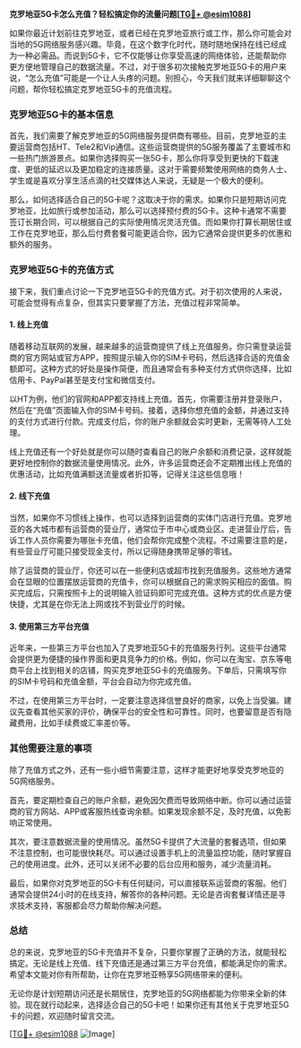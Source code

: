 **克罗地亚5G卡怎么充值？轻松搞定你的流量问题[[TG💪+ @esim1088](https://t.me/s/esim1088)]**

如果你最近计划前往克罗地亚，或者已经在克罗地亚旅行或工作，那么你可能会对当地的5G网络服务感兴趣。毕竟，在这个数字化时代，随时随地保持在线已经成为一种必需品。而说到5G卡，它不仅能够让你享受高速的网络体验，还能帮助你更方便地管理自己的数据流量。不过，对于很多初次接触克罗地亚5G卡的用户来说，“怎么充值”可能是一个让人头疼的问题。别担心，今天我们就来详细聊聊这个问题，帮你轻松搞定克罗地亚5G卡的充值流程。

### 克罗地亚5G卡的基本信息

首先，我们需要了解克罗地亚的5G网络服务提供商有哪些。目前，克罗地亚的主要运营商包括HT、Tele2和Vip通信。这些运营商提供的5G服务覆盖了主要城市和一些热门旅游景点。如果你选择购买一张5G卡，那么你将享受到更快的下载速度、更低的延迟以及更加稳定的连接质量。这对于需要频繁使用网络的商务人士、学生或是喜欢分享生活点滴的社交媒体达人来说，无疑是一个极大的便利。

那么，如何选择适合自己的5G卡呢？这取决于你的需求。如果你只是短期访问克罗地亚，比如旅行或参加活动，那么可以选择预付费的5G卡。这种卡通常不需要签订长期合同，可以根据自己的实际使用情况灵活充值。而如果你打算长期居住或工作在克罗地亚，那么后付费套餐可能更适合你，因为它通常会提供更多的优惠和额外的服务。

### 克罗地亚5G卡的充值方式

接下来，我们重点讨论一下克罗地亚5G卡的充值方式。对于初次使用的人来说，可能会觉得有点复杂，但其实只要掌握了方法，充值过程非常简单。

#### 1. **线上充值**

随着移动互联网的发展，越来越多的运营商提供了线上充值服务。你只需登录运营商的官方网站或官方APP，按照提示输入你的SIM卡号码，然后选择合适的充值金额即可。这种方式的好处是操作简便，而且通常会有多种支付方式供你选择，比如信用卡、PayPal甚至是支付宝和微信支付。

以HT为例，他们的官网和APP都支持线上充值。首先，你需要注册并登录账户，然后在“充值”页面输入你的SIM卡号码。接着，选择你想充值的金额，并通过支持的支付方式进行付款。完成支付后，你的账户余额就会实时更新，无需等待人工处理。

线上充值还有一个好处就是你可以随时查看自己的账户余额和消费记录，这样就能更好地控制你的数据流量使用情况。此外，许多运营商还会不定期推出线上充值的优惠活动，比如充值满额送流量或者折扣等，记得关注这些信息哦！

#### 2. **线下充值**

当然，如果你不习惯线上操作，也可以选择到运营商的实体门店进行充值。克罗地亚的各大城市都有运营商的营业厅，通常位于市中心或商业区。走进营业厅后，告诉工作人员你需要为哪张卡充值，他们会帮你完成整个流程。不过需要注意的是，有些营业厅可能只接受现金支付，所以记得随身携带足够的零钱。

除了运营商的营业厅，你还可以在一些便利店或超市找到充值服务。这些地方通常会在显眼的位置摆放运营商的充值卡，你可以根据自己的需求购买相应的面值。购买完成后，只需按照卡上的说明输入验证码即可完成充值。这种方式的优点是方便快捷，尤其是在你无法上网或找不到营业厅的时候。

#### 3. **使用第三方平台充值**

近年来，一些第三方平台也加入了克罗地亚5G卡的充值服务行列。这些平台通常会提供更为便捷的操作界面和更具竞争力的价格。例如，你可以在淘宝、京东等电商平台上找到相关的店铺，购买克罗地亚5G卡的充值服务。下单后，只需填写你的SIM卡号码和充值金额，平台会自动为你完成充值。

不过，在使用第三方平台时，一定要注意选择信誉良好的商家，以免上当受骗。建议先查看其他买家的评价，确保平台的安全性和可靠性。同时，也要留意是否有隐藏费用，比如手续费或汇率差价等。

### 其他需要注意的事项

除了充值方式之外，还有一些小细节需要注意，这样才能更好地享受克罗地亚的5G网络服务。

首先，要定期检查自己的账户余额，避免因欠费而导致网络中断。你可以通过运营商的官方网站、APP或客服热线查询余额。如果发现余额不足，及时充值，以免影响正常使用。

其次，要注意数据流量的使用情况。虽然5G卡提供了大流量的套餐选项，但如果不注意控制，也可能很快耗尽。可以通过设置手机上的流量监控功能，随时掌握自己的使用进度。此外，还可以关闭不必要的后台应用和服务，减少流量消耗。

最后，如果你对克罗地亚的5G卡有任何疑问，可以直接联系运营商的客服。他们通常会提供24小时的在线支持，解答你的各种问题。无论是咨询套餐详情还是寻求技术支持，客服都会尽力帮助你解决问题。

### 总结

总的来说，克罗地亚的5G卡充值并不复杂，只要你掌握了正确的方法，就能轻松搞定。无论是线上充值、线下充值还是通过第三方平台充值，都能满足你的需求。希望本文能对你有所帮助，让你在克罗地亚畅享5G网络带来的便利。

无论你是计划短期访问还是长期居住，克罗地亚的5G网络都能为你带来全新的体验。现在就行动起来，选择适合自己的5G卡吧！如果你还有其他关于克罗地亚5G卡的问题，欢迎随时留言交流。

[[TG💪+ @esim1088](https://t.me/s/esim1088) ![Image](https://i.postimg.cc/4NQfJmqS/Snipaste-2025-05-13-00-14-12.png)]